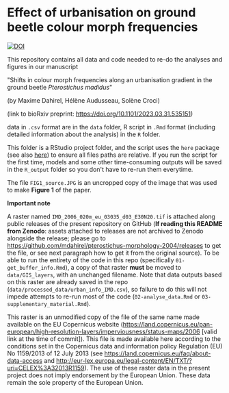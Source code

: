 # Effect of urbanisation on ground beetle colour morph frequencies

[![DOI](https://zenodo.org/badge/DOI/10.5281/zenodo.7737152.svg)](https://doi.org/10.5281/zenodo.7737152)

This repository contains all data and code needed to re-do the analyses and figures in our manuscript

"Shifts in colour morph frequencies along an urbanisation gradient in the ground beetle *Pterostichus madidus*"  

(by Maxime Dahirel, Hélène Audusseau, Solène Croci)

(link to bioRxiv preprint: https://doi.org/10.1101/2023.03.31.535151)

data in `.csv` format are in the `data` folder, R script in `.Rmd` format (including detailed information about the analysis) in the `R` folder.

This folder is a RStudio project folder, and the script uses the `here` package (see also [here](https://github.com/jennybc/here_here)) to ensure all files paths are relative. If you run the script for the first time, models and some other time-consuming outputs will be saved in the `R_output` folder so you don't have to re-run them everytime.

The file `FIG1_source.JPG` is an uncropped copy of the image that was used to make **Figure 1** of the paper.

**Important note**

A raster named `IMD_2006_020m_eu_03035_d03_E30N20.tif` is attached along public releases of the present repository on GitHub (**If reading this README from Zenodo**: assets attached to releases are not archived to Zenodo alongside the release; please go to https://github.com/mdahirel/pterostichus-morphology-2004/releases to get the file, or see next paragraph how to get it from the original source). To be able to run the entirety of the code in this repo (specifically `01-get_buffer_info.Rmd`), a copy of that raster **must** be moved to `data/GIS_layers`, with an unchanged filename. Note that data outputs based on this raster are already saved in the repo (`data/processed_data/urban_info_IMD.csv`), so failure to do this will not impede attempts to re-run most of the code (`02-analyse_data.Rmd` or `03-supplementary_material.Rmd`). 

This raster is an unmodified copy of the file of the same name made available on the EU Copernicus website (https://land.copernicus.eu/pan-european/high-resolution-layers/imperviousness/status-maps/2006 [valid link at the time of commit]). This file is made available here according to the conditions set in the Copernicus data and information policy Regulation (EU) No 1159/2013 of 12 July 2013 (see https://land.copernicus.eu/faq/about-data-access and http://eur-lex.europa.eu/legal-content/EN/TXT/?uri=CELEX%3A32013R1159). The use of these raster data in the present project does not imply endorsement by the European Union. These data remain the sole property of the European Union.
